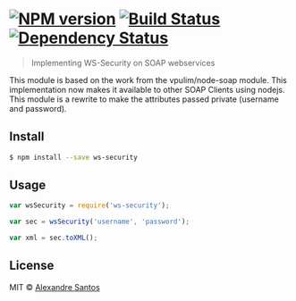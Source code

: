 #  [![NPM version][npm-image]][npm-url] [![Build Status][travis-image]][travis-url] [![Dependency Status][daviddm-url]][daviddm-image]

> Implementing WS-Security on SOAP webservices

This module is based on the work from the vpulim/node-soap module. This implementation now makes it available to other SOAP Clients using nodejs.
This module is a rewrite to make the attributes passed private (username and password).

## Install

```sh
$ npm install --save ws-security
```


## Usage

```js
var wsSecurity = require('ws-security');

var sec = wsSecurity('username', 'password');

var xml = sec.toXML();
```


## License

MIT © [Alexandre Santos](https://github.com/AlexSantos)


[npm-url]: https://npmjs.org/package/ws-security
[npm-image]: https://badge.fury.io/js/ws-security.svg
[travis-url]: https://travis-ci.org/AlexSantos/ws-security
[travis-image]: https://travis-ci.org/AlexSantos/ws-security.svg?branch=master
[daviddm-url]: https://david-dm.org/AlexSantos/ws-security.svg?theme=shields.io
[daviddm-image]: https://david-dm.org/AlexSantos/ws-security
